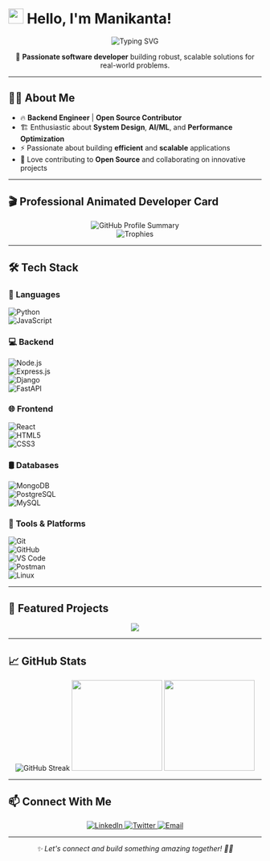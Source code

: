 # <img src="https://raw.githubusercontent.com/MartinHeinz/MartinHeinz/master/wave.gif" width="30px"> Hello, I'm **Manikanta!**  

<div align="center">
  <img src="https://readme-typing-svg.herokuapp.com?font=Fira+Code&size=27&duration=3000&pause=1000&color=2F81F7&center=true&vCenter=true&width=600&lines=Software+Developer;Backend+Engineer;Problem+Solver;Open+Source+Enthusiast" alt="Typing SVG" />
</div>

<p align="center">
  🚀 <strong>Passionate software developer</strong> building robust, scalable solutions for real-world problems.
</p>

---

## 👨‍💻 About Me  

- 🔥 **Backend Engineer** | **Open Source Contributor**  
- 🏗️ Enthusiastic about **System Design**, **AI/ML**, and **Performance Optimization**  
- ⚡ Passionate about building **efficient** and **scalable** applications  
- 🤝 Love contributing to **Open Source** and collaborating on innovative projects  

---

## 🎬 Professional Animated Developer Card  

<div align="center">
  <img src="https://github-profile-summary-cards.vercel.app/api/cards/profile-details?username=Manikanta1239&theme=github_dark" alt="GitHub Profile Summary" />
</div>

<div align="center">
  <img src="https://github-profile-trophy.vercel.app/?username=Manikanta1239&theme=darkhub&no-frame=true&column=4&margin-w=15" alt="Trophies" />
</div>

---

## 🛠️ Tech Stack  

### 🚀 **Languages**  
![Python](https://img.shields.io/badge/Python-3776AB?style=for-the-badge&logo=python&logoColor=white)  
![JavaScript](https://img.shields.io/badge/JavaScript-F7DF1E?style=for-the-badge&logo=javascript&logoColor=black)  

### 💻 **Backend**  
![Node.js](https://img.shields.io/badge/Node.js-339933?style=for-the-badge&logo=nodedotjs&logoColor=white)  
![Express.js](https://img.shields.io/badge/Express.js-000000?style=for-the-badge&logo=express&logoColor=white)  
![Django](https://img.shields.io/badge/Django-092E20?style=for-the-badge&logo=django&logoColor=white)  
![FastAPI](https://img.shields.io/badge/FastAPI-009688?style=for-the-badge&logo=FastAPI&logoColor=white)  

### 🌐 **Frontend**  
![React](https://img.shields.io/badge/React-20232A?style=for-the-badge&logo=react&logoColor=61DAFB)  
![HTML5](https://img.shields.io/badge/HTML5-E34F26?style=for-the-badge&logo=html5&logoColor=white)  
![CSS3](https://img.shields.io/badge/CSS3-1572B6?style=for-the-badge&logo=css3&logoColor=white)  

### 🛢️ **Databases**  
![MongoDB](https://img.shields.io/badge/MongoDB-4EA94B?style=for-the-badge&logo=mongodb&logoColor=white)  
![PostgreSQL](https://img.shields.io/badge/PostgreSQL-316192?style=for-the-badge&logo=postgresql&logoColor=white)  
![MySQL](https://img.shields.io/badge/MySQL-005C84?style=for-the-badge&logo=mysql&logoColor=white)  

### 🔧 **Tools & Platforms**  
![Git](https://img.shields.io/badge/Git-F05032?style=for-the-badge&logo=git&logoColor=white)  
![GitHub](https://img.shields.io/badge/GitHub-100000?style=for-the-badge&logo=github&logoColor=white)  
![VS Code](https://img.shields.io/badge/VS_Code-0078D4?style=for-the-badge&logo=visual%20studio%20code&logoColor=white)  
![Postman](https://img.shields.io/badge/Postman-FF6C37?style=for-the-badge&logo=Postman&logoColor=white)  
![Linux](https://img.shields.io/badge/Linux-FCC624?style=for-the-badge&logo=linux&logoColor=black)  

---

## 📂 Featured Projects  

<div align="center">
  <a href="https://github.com/Manikanta1239/AI-Powered_Cold_Email_Generator">
    <img src="https://github-readme-stats.vercel.app/api/pin/?username=Manikanta1239&repo=AI-Powered_Cold_Email_Generator&theme=github_dark" />
  </a>
</div>

---

## 📈 GitHub Stats  

<div align="center">
  <img src="https://github-readme-streak-stats.herokuapp.com/?user=Manikanta1239&theme=github-dark-blue&hide_border=true" alt="GitHub Streak" />
  <img height="180em" src="https://github-readme-stats.vercel.app/api?username=Manikanta1239&show_icons=true&theme=github_dark&include_all_commits=true&count_private=true"/>  
  <img height="180em" src="https://github-readme-stats.vercel.app/api/top-langs/?username=Manikanta1239&layout=compact&langs_count=7&theme=github_dark"/>  
</div>  

---

## 📫 Connect With Me  

<p align="center">
  <a href="https://www.linkedin.com/in/mani-kanta-092202268" target="_blank">
    <img src="https://img.shields.io/badge/LinkedIn-0077B5?style=for-the-badge&logo=linkedin&logoColor=white" alt="LinkedIn"/>
  </a>  
  <a href="https://twitter.com/smanikanta1239" target="_blank">
    <img src="https://img.shields.io/badge/Twitter-1DA1F2?style=for-the-badge&logo=twitter&logoColor=white" alt="Twitter"/>
  </a>  
  <a href="mailto:smanikanta1239@gmail.com" target="_blank">
    <img src="https://img.shields.io/badge/Email-D14836?style=for-the-badge&logo=gmail&logoColor=white" alt="Email"/>
  </a>  
</p>  

---

<div align="center">
  <em>✨ Let's connect and build something amazing together! 🚀✨</em>
</div>  

